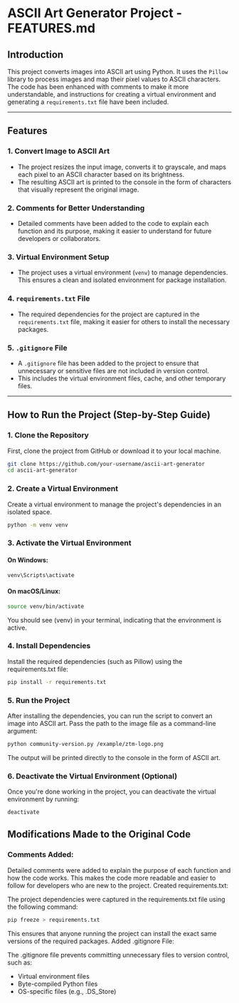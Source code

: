 # ASCII Art Generator Project - FEATURES.md

## Introduction
This project converts images into ASCII art using Python. It uses the `Pillow` library to process images and map their pixel values to ASCII characters. The code has been enhanced with comments to make it more understandable, and instructions for creating a virtual environment and generating a `requirements.txt` file have been included.

---

## Features

### 1. **Convert Image to ASCII Art**
   - The project resizes the input image, converts it to grayscale, and maps each pixel to an ASCII character based on its brightness.
   - The resulting ASCII art is printed to the console in the form of characters that visually represent the original image.

### 2. **Comments for Better Understanding**
   - Detailed comments have been added to the code to explain each function and its purpose, making it easier to understand for future developers or collaborators.

### 3. **Virtual Environment Setup**
   - The project uses a virtual environment (`venv`) to manage dependencies. This ensures a clean and isolated environment for package installation.

### 4. **`requirements.txt` File**
   - The required dependencies for the project are captured in the `requirements.txt` file, making it easier for others to install the necessary packages.

### 5. **`.gitignore` File**
   - A `.gitignore` file has been added to the project to ensure that unnecessary or sensitive files are not included in version control.
   - This includes the virtual environment files, cache, and other temporary files.

---

## How to Run the Project (Step-by-Step Guide)

### 1. Clone the Repository
   First, clone the project from GitHub or download it to your local machine.

   ```bash
   git clone https://github.com/your-username/ascii-art-generator
   cd ascii-art-generator
   ```

### 2. Create a Virtual Environment
Create a virtual environment to manage the project's dependencies in an isolated space.

   ```bash
   python -m venv venv
   ```

### 3. Activate the Virtual Environment
#### On Windows:

   ```bash
   venv\Scripts\activate
   ```

#### On macOS/Linux:

   ```bash
   source venv/bin/activate
   ```

You should see (venv) in your terminal, indicating that the environment is active.

### 4. Install Dependencies
Install the required dependencies (such as Pillow) using the requirements.txt file:

   ```bash
   pip install -r requirements.txt
   ```

### 5. Run the Project
After installing the dependencies, you can run the script to convert an image into ASCII art. Pass the path to the image file as a command-line argument:

   ```bash
   python community-version.py /example/ztm-logo.png
   ```

The output will be printed directly to the console in the form of ASCII art.

### 6. Deactivate the Virtual Environment (Optional)
Once you're done working in the project, you can deactivate the virtual environment by running:

   ```bash
   deactivate
   ```

## Modifications Made to the Original Code
### Comments Added:

Detailed comments were added to explain the purpose of each function and how the code works.
This makes the code more readable and easier to follow for developers who are new to the project.
Created requirements.txt:

The project dependencies were captured in the requirements.txt file using the following command:

   ```bash
   pip freeze > requirements.txt
   ```

This ensures that anyone running the project can install the exact same versions of the required packages.
Added .gitignore File:

The .gitignore file prevents committing unnecessary files to version control, such as:
- Virtual environment files
-  Byte-compiled Python files
-  OS-specific files (e.g., .DS_Store)
